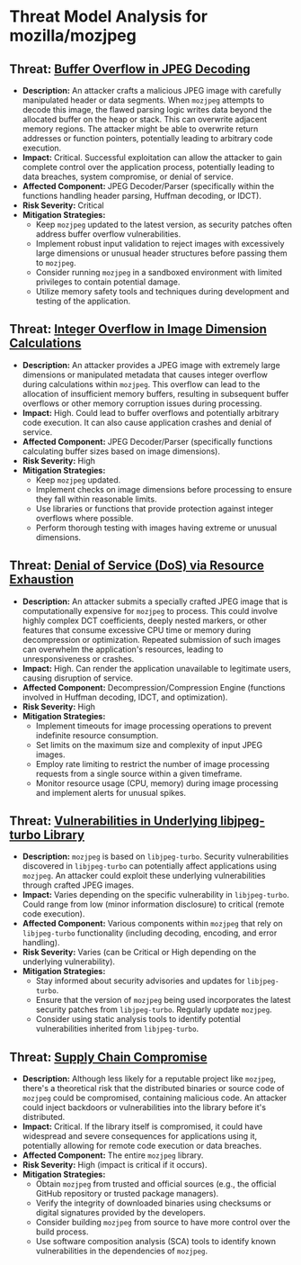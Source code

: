 # Threat Model Analysis for mozilla/mozjpeg

## Threat: [Buffer Overflow in JPEG Decoding](./threats/buffer_overflow_in_jpeg_decoding.md)

*   **Description:** An attacker crafts a malicious JPEG image with carefully manipulated header or data segments. When `mozjpeg` attempts to decode this image, the flawed parsing logic writes data beyond the allocated buffer on the heap or stack. This can overwrite adjacent memory regions. The attacker might be able to overwrite return addresses or function pointers, potentially leading to arbitrary code execution.
*   **Impact:**  Critical. Successful exploitation can allow the attacker to gain complete control over the application process, potentially leading to data breaches, system compromise, or denial of service.
*   **Affected Component:** JPEG Decoder/Parser (specifically within the functions handling header parsing, Huffman decoding, or IDCT).
*   **Risk Severity:** Critical
*   **Mitigation Strategies:**
    *   Keep `mozjpeg` updated to the latest version, as security patches often address buffer overflow vulnerabilities.
    *   Implement robust input validation to reject images with excessively large dimensions or unusual header structures before passing them to `mozjpeg`.
    *   Consider running `mozjpeg` in a sandboxed environment with limited privileges to contain potential damage.
    *   Utilize memory safety tools and techniques during development and testing of the application.

## Threat: [Integer Overflow in Image Dimension Calculations](./threats/integer_overflow_in_image_dimension_calculations.md)

*   **Description:** An attacker provides a JPEG image with extremely large dimensions or manipulated metadata that causes integer overflow during calculations within `mozjpeg`. This overflow can lead to the allocation of insufficient memory buffers, resulting in subsequent buffer overflows or other memory corruption issues during processing.
*   **Impact:** High. Could lead to buffer overflows and potentially arbitrary code execution. It can also cause application crashes and denial of service.
*   **Affected Component:** JPEG Decoder/Parser (specifically functions calculating buffer sizes based on image dimensions).
*   **Risk Severity:** High
*   **Mitigation Strategies:**
    *   Keep `mozjpeg` updated.
    *   Implement checks on image dimensions before processing to ensure they fall within reasonable limits.
    *   Use libraries or functions that provide protection against integer overflows where possible.
    *   Perform thorough testing with images having extreme or unusual dimensions.

## Threat: [Denial of Service (DoS) via Resource Exhaustion](./threats/denial_of_service__dos__via_resource_exhaustion.md)

*   **Description:** An attacker submits a specially crafted JPEG image that is computationally expensive for `mozjpeg` to process. This could involve highly complex DCT coefficients, deeply nested markers, or other features that consume excessive CPU time or memory during decompression or optimization. Repeated submission of such images can overwhelm the application's resources, leading to unresponsiveness or crashes.
*   **Impact:** High. Can render the application unavailable to legitimate users, causing disruption of service.
*   **Affected Component:** Decompression/Compression Engine (functions involved in Huffman decoding, IDCT, and optimization).
*   **Risk Severity:** High
*   **Mitigation Strategies:**
    *   Implement timeouts for image processing operations to prevent indefinite resource consumption.
    *   Set limits on the maximum size and complexity of input JPEG images.
    *   Employ rate limiting to restrict the number of image processing requests from a single source within a given timeframe.
    *   Monitor resource usage (CPU, memory) during image processing and implement alerts for unusual spikes.

## Threat: [Vulnerabilities in Underlying libjpeg-turbo Library](./threats/vulnerabilities_in_underlying_libjpeg-turbo_library.md)

*   **Description:** `mozjpeg` is based on `libjpeg-turbo`. Security vulnerabilities discovered in `libjpeg-turbo` can potentially affect applications using `mozjpeg`. An attacker could exploit these underlying vulnerabilities through crafted JPEG images.
*   **Impact:** Varies depending on the specific vulnerability in `libjpeg-turbo`. Could range from low (minor information disclosure) to critical (remote code execution).
*   **Affected Component:**  Various components within `mozjpeg` that rely on `libjpeg-turbo` functionality (including decoding, encoding, and error handling).
*   **Risk Severity:**  Varies (can be Critical or High depending on the underlying vulnerability).
*   **Mitigation Strategies:**
    *   Stay informed about security advisories and updates for `libjpeg-turbo`.
    *   Ensure that the version of `mozjpeg` being used incorporates the latest security patches from `libjpeg-turbo`. Regularly update `mozjpeg`.
    *   Consider using static analysis tools to identify potential vulnerabilities inherited from `libjpeg-turbo`.

## Threat: [Supply Chain Compromise](./threats/supply_chain_compromise.md)

*   **Description:** Although less likely for a reputable project like `mozjpeg`, there's a theoretical risk that the distributed binaries or source code of `mozjpeg` could be compromised, containing malicious code. An attacker could inject backdoors or vulnerabilities into the library before it's distributed.
*   **Impact:** Critical. If the library itself is compromised, it could have widespread and severe consequences for applications using it, potentially allowing for remote code execution or data breaches.
*   **Affected Component:** The entire `mozjpeg` library.
*   **Risk Severity:** High (impact is critical if it occurs).
*   **Mitigation Strategies:**
    *   Obtain `mozjpeg` from trusted and official sources (e.g., the official GitHub repository or trusted package managers).
    *   Verify the integrity of downloaded binaries using checksums or digital signatures provided by the developers.
    *   Consider building `mozjpeg` from source to have more control over the build process.
    *   Use software composition analysis (SCA) tools to identify known vulnerabilities in the dependencies of `mozjpeg`.

